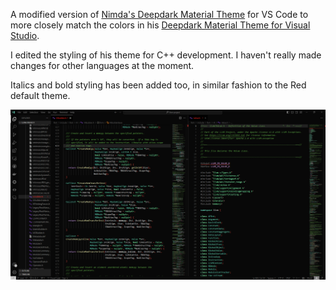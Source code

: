 A modified version of <a href='https://marketplace.visualstudio.com/items?itemName=Nimda.deepdark-material'>Nimda's Deepdark Material Theme</a> for VS Code to more closely match the colors in his <a href='https://marketplace.visualstudio.com/items?itemName=Nimda.vs-deepdark-material'>Deepdark Material Theme for Visual Studio</a>.  

I edited the styling of his theme for C++ development. I haven't really made changes for other languages at the moment. 

Italics and bold styling has been added too, in similar fashion to the Red default theme.

![](./assets/theme-preview.png)